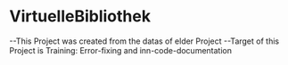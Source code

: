 # VirtuelleBibliothek

--This Project was created from the datas of elder Project 
--Target of this Project is Training: Error-fixing and inn-code-documentation
